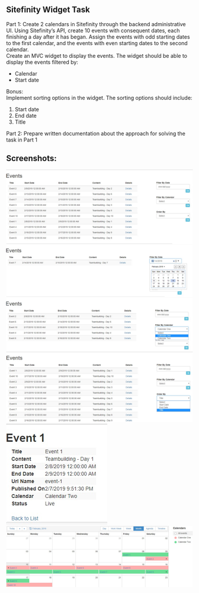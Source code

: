 ## Sitefinity Widget Task
Part 1:
Create 2 calendars in Sitefinity through the backend administrative UI. 
Using Sitefinity’s API, create 10 events with consequent dates, each finishing a day after it has began. 
Assign the events with odd starting dates to the first calendar, and the events with even starting dates to the second calendar.  
Create an MVC widget to display the events. 
The widget should be able to display the events filtered by: 
- Calendar 
- Start date 

Bonus:  
Implement sorting options in the widget. 
The sorting options should include: 
1. Start date 
2. End date 
3. Title 

Part 2:
Prepare written documentation about the approach for solving the task in Part 1 

## Screenshots:
<img src="screenshots/1.jpg">
<img src="screenshots/2.jpg">
<img src="screenshots/3.jpg">
<img src="screenshots/4.jpg">
<img src="screenshots/5.jpg">
<img src="screenshots/6.jpg">


